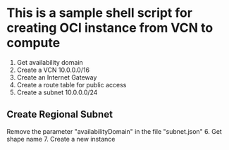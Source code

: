 # This is a sample shell script for creating OCI instance from VCN to compute

1. Get availability domain
2. Create a VCN 10.0.0.0/16
3. Create an Internet Gateway
4. Create a route table for public access
5. Create a subnet 10.0.0.0/24
## Create Regional Subnet
Remove the parameter "availabilityDomain" in the file "subnet.json"
6. Get shape name
7. Create a new instance

